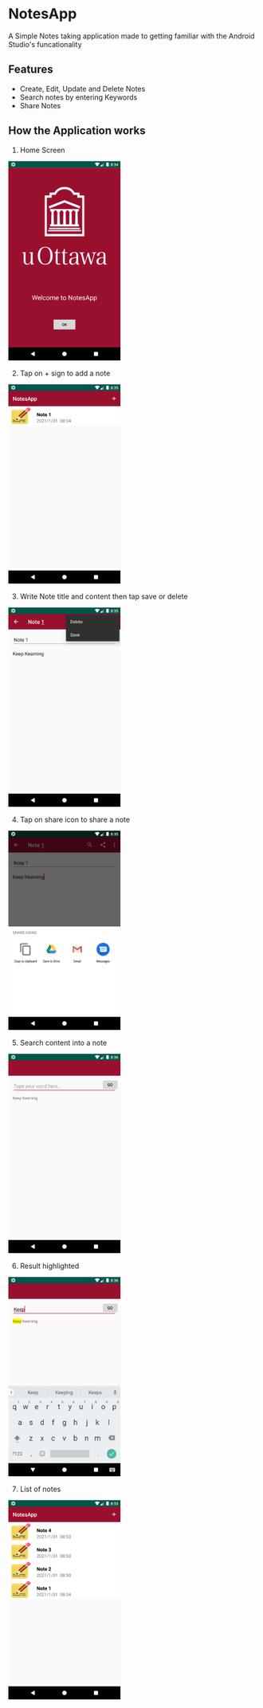 # NotesApp
A Simple Notes taking application made to getting familiar with the Android Studio's funcationality
  
## Features 
- Create, Edit, Update and Delete Notes
- Search notes by entering Keywords
- Share Notes

## How the Application works

1. Home Screen
<img src="https://github.com/vir007/NotesApp/blob/master/Screenshots/home.png" height="400" width="auto" alt="Home Screen of App" />

2. Tap on + sign to add a note
<img src="https://github.com/vir007/NotesApp/blob/master/Screenshots/list_notes.png" height="400" width="auto" alt="+" />

3. Write Note title and content then tap save or delete
<img src="https://github.com/vir007/NotesApp/blob/master/Screenshots/save_delete_note.png" height="400" width="auto" alt="save or delete" />

4. Tap on share icon to share a note
<img src="https://github.com/vir007/NotesApp/blob/master/Screenshots/share_note.png" height="400" width="auto" alt="share" />

5. Search content into a note
<img src="https://github.com/vir007/NotesApp/blob/master/Screenshots/search_content.png" height="400" width="auto" alt="search content" />

6. Result highlighted
<img src="https://github.com/vir007/NotesApp/blob/master/Screenshots/search_result.png" height="400" width="auto" alt="search result" />

7. List of notes
<img src="https://github.com/vir007/NotesApp/blob/master/Screenshots/notes.png" height="400" width="auto" alt="list of notes" />






